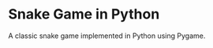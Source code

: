 Snake Game in Python
=====================

A classic snake game implemented in Python using Pygame.